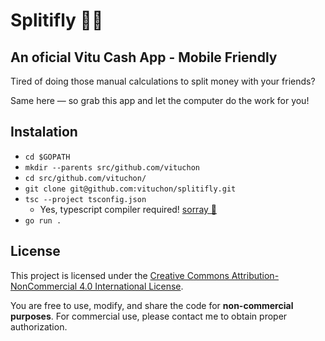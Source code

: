# Splitifly 💸🤝

## An oficial Vitu Cash App - Mobile Friendly

Tired of doing those manual calculations to split money with your friends?

Same here — so grab this app and let the computer do the work for you!

## Instalation

* `cd $GOPATH`
* `mkdir --parents src/github.com/vituchon`
* `cd src/github.com/vituchon/`
* `git clone git@github.com:vituchon/splitifly.git`
* `tsc --project tsconfig.json`
  * Yes, typescript compiler required! [sorray 🦖](https://www.typescriptlang.org/download)
* `go run .`

## License

This project is licensed under the [Creative Commons Attribution-NonCommercial 4.0 International License](https://creativecommons.org/licenses/by-nc/4.0/).

You are free to use, modify, and share the code for **non-commercial purposes**.
For commercial use, please contact me to obtain proper authorization.
